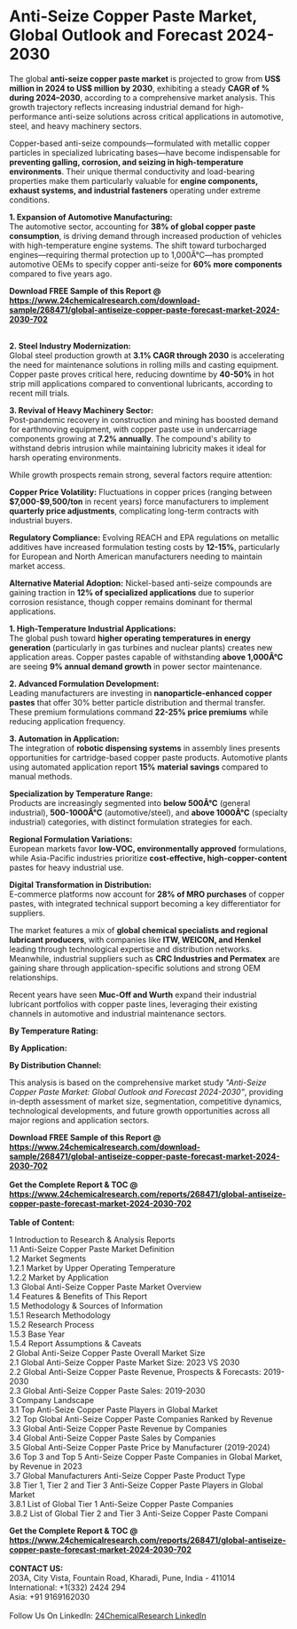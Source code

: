 <h1>Anti-Seize Copper Paste Market, Global Outlook and Forecast 2024-2030</h1><p>The global <strong>anti-seize copper paste market</strong> is projected to grow from <strong>US$ million in 2024 to US$ million by 2030</strong>, exhibiting a steady <strong>CAGR of % during 2024–2030</strong>, according to a comprehensive market analysis. This growth trajectory reflects increasing industrial demand for high-performance anti-seize solutions across critical applications in automotive, steel, and heavy machinery sectors.</p><p>Copper-based anti-seize compounds—formulated with metallic copper particles in specialized lubricating bases—have become indispensable for <strong>preventing galling, corrosion, and seizing in high-temperature environments</strong>. Their unique thermal conductivity and load-bearing properties make them particularly valuable for <strong>engine components, exhaust systems, and industrial fasteners</strong> operating under extreme conditions.</p><p><strong>1. Expansion of Automotive Manufacturing:</strong><br>
The automotive sector, accounting for <strong>38% of global copper paste consumption</strong>, is driving demand through increased production of vehicles with high-temperature engine systems. The shift toward turbocharged engines—requiring thermal protection up to 1,000Â°C—has prompted automotive OEMs to specify copper anti-seize for <strong>60% more components</strong> compared to five years ago.</p><div><b>Download FREE Sample of this Report @ 
            <a href="https://www.24chemicalresearch.com/download-sample/268471/global-antiseize-copper-paste-forecast-market-2024-2030-702">
            https://www.24chemicalresearch.com/download-sample/268471/global-antiseize-copper-paste-forecast-market-2024-2030-702</a></b></div><br><p><strong>2. Steel Industry Modernization:</strong><br>
Global steel production growth at <strong>3.1% CAGR through 2030</strong> is accelerating the need for maintenance solutions in rolling mills and casting equipment. Copper paste proves critical here, reducing downtime by <strong>40-50%</strong> in hot strip mill applications compared to conventional lubricants, according to recent mill trials.</p><p><strong>3. Revival of Heavy Machinery Sector:</strong><br>
Post-pandemic recovery in construction and mining has boosted demand for earthmoving equipment, with copper paste use in undercarriage components growing at <strong>7.2% annually</strong>. The compound's ability to withstand debris intrusion while maintaining lubricity makes it ideal for harsh operating environments.</p><p>While growth prospects remain strong, several factors require attention:</p><p><strong>Copper Price Volatility:</strong> Fluctuations in copper prices (ranging between <strong>$7,000-$9,500/ton</strong> in recent years) force manufacturers to implement <strong>quarterly price adjustments</strong>, complicating long-term contracts with industrial buyers.</p><p><strong>Regulatory Compliance:</strong> Evolving REACH and EPA regulations on metallic additives have increased formulation testing costs by <strong>12-15%</strong>, particularly for European and North American manufacturers needing to maintain market access.</p><p><strong>Alternative Material Adoption:</strong> Nickel-based anti-seize compounds are gaining traction in <strong>12% of specialized applications</strong> due to superior corrosion resistance, though copper remains dominant for thermal applications.</p><p><strong>1. High-Temperature Industrial Applications:</strong><br>
The global push toward <strong>higher operating temperatures in energy generation</strong> (particularly in gas turbines and nuclear plants) creates new application areas. Copper pastes capable of withstanding <strong>above 1,000Â°C</strong> are seeing <strong>9% annual demand growth</strong> in power sector maintenance.</p><p><strong>2. Advanced Formulation Development:</strong><br>
Leading manufacturers are investing in <strong>nanoparticle-enhanced copper pastes</strong> that offer 30% better particle distribution and thermal transfer. These premium formulations command <strong>22-25% price premiums</strong> while reducing application frequency.</p><p><strong>3. Automation in Application:</strong><br>
The integration of <strong>robotic dispensing systems</strong> in assembly lines presents opportunities for cartridge-based copper paste products. Automotive plants using automated application report <strong>15% material savings</strong> compared to manual methods.</p><p><strong>Specialization by Temperature Range:</strong><br>
	Products are increasingly segmented into <strong>below 500Â°C</strong> (general industrial), <strong>500-1000Â°C</strong> (automotive/steel), and <strong>above 1000Â°C</strong> (specialty industrial) categories, with distinct formulation strategies for each.</p><p><strong>Regional Formulation Variations:</strong><br>
	European markets favor <strong>low-VOC, environmentally approved</strong> formulations, while Asia-Pacific industries prioritize <strong>cost-effective, high-copper-content</strong> pastes for heavy industrial use.</p><p><strong>Digital Transformation in Distribution:</strong><br>
	E-commerce platforms now account for <strong>28% of MRO purchases</strong> of copper pastes, with integrated technical support becoming a key differentiator for suppliers.</p><p>The market features a mix of <strong>global chemical specialists and regional lubricant producers</strong>, with companies like <strong>ITW, WEICON, and Henkel</strong> leading through technological expertise and distribution networks. Meanwhile, industrial suppliers such as <strong>CRC Industries and Permatex</strong> are gaining share through application-specific solutions and strong OEM relationships.</p><p>Recent years have seen <strong>Muc-Off and Wurth</strong> expand their industrial lubricant portfolios with copper paste lines, leveraging their existing channels in automotive and industrial maintenance sectors.</p><p><strong>By Temperature Rating:</strong></p><p><strong>By Application:</strong></p><p><strong>By Distribution Channel:</strong></p><p>This analysis is based on the comprehensive market study <em>"Anti-Seize Copper Paste Market: Global Outlook and Forecast 2024-2030"</em>, providing in-depth assessment of market size, segmentation, competitive dynamics, technological developments, and future growth opportunities across all major regions and application sectors.</p><div><b>Download FREE Sample of this Report @ 
            <a href="https://www.24chemicalresearch.com/download-sample/268471/global-antiseize-copper-paste-forecast-market-2024-2030-702">
            https://www.24chemicalresearch.com/download-sample/268471/global-antiseize-copper-paste-forecast-market-2024-2030-702</a></b></div><br><div><b>Get the Complete Report & TOC @ 
            <a href="https://www.24chemicalresearch.com/reports/268471/global-antiseize-copper-paste-forecast-market-2024-2030-702">
            https://www.24chemicalresearch.com/reports/268471/global-antiseize-copper-paste-forecast-market-2024-2030-702</a></b></div><br>
            <b>Table of Content:</b><p>1 Introduction to Research & Analysis Reports<br />
    1.1 Anti-Seize Copper Paste Market Definition<br />
    1.2 Market Segments<br />
        1.2.1 Market by Upper Operating Temperature<br />
        1.2.2 Market by Application<br />
    1.3 Global Anti-Seize Copper Paste Market Overview<br />
    1.4 Features & Benefits of This Report<br />
    1.5 Methodology & Sources of Information<br />
        1.5.1 Research Methodology<br />
        1.5.2 Research Process<br />
        1.5.3 Base Year<br />
        1.5.4 Report Assumptions & Caveats<br />
2 Global Anti-Seize Copper Paste Overall Market Size<br />
    2.1 Global Anti-Seize Copper Paste Market Size: 2023 VS 2030<br />
    2.2 Global Anti-Seize Copper Paste Revenue, Prospects & Forecasts: 2019-2030<br />
    2.3 Global Anti-Seize Copper Paste Sales: 2019-2030<br />
3 Company Landscape<br />
    3.1 Top Anti-Seize Copper Paste Players in Global Market<br />
    3.2 Top Global Anti-Seize Copper Paste Companies Ranked by Revenue<br />
    3.3 Global Anti-Seize Copper Paste Revenue by Companies<br />
    3.4 Global Anti-Seize Copper Paste Sales by Companies<br />
    3.5 Global Anti-Seize Copper Paste Price by Manufacturer (2019-2024)<br />
    3.6 Top 3 and Top 5 Anti-Seize Copper Paste Companies in Global Market, by Revenue in 2023<br />
    3.7 Global Manufacturers Anti-Seize Copper Paste Product Type<br />
    3.8 Tier 1, Tier 2 and Tier 3 Anti-Seize Copper Paste Players in Global Market<br />
        3.8.1 List of Global Tier 1 Anti-Seize Copper Paste Companies<br />
        3.8.2 List of Global Tier 2 and Tier 3 Anti-Seize Copper Paste Compani</p><div><b>Get the Complete Report & TOC @ 
            <a href="https://www.24chemicalresearch.com/reports/268471/global-antiseize-copper-paste-forecast-market-2024-2030-702">
            https://www.24chemicalresearch.com/reports/268471/global-antiseize-copper-paste-forecast-market-2024-2030-702</a></b></div><br><b>CONTACT US:</b><br>
            203A, City Vista, Fountain Road, Kharadi, Pune, India - 411014<br>
            International: +1(332) 2424 294<br>
            Asia: +91 9169162030 <br><br>
            Follow Us On LinkedIn: <a href="https://www.linkedin.com/company/24chemicalresearch/">24ChemicalResearch LinkedIn</a>
